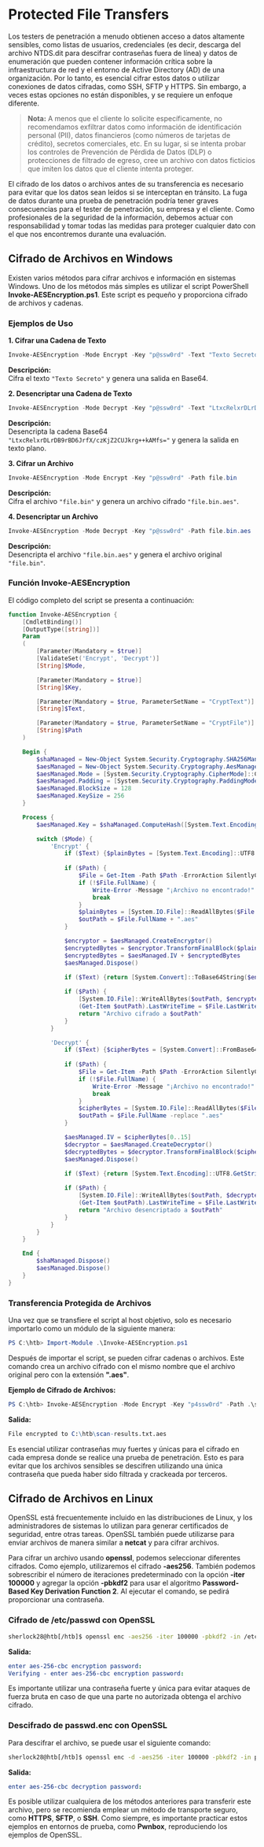 # Protected File Transfers

Los testers de penetración a menudo obtienen acceso a datos altamente sensibles, como listas de usuarios, credenciales (es decir, descarga del archivo NTDS.dit para descifrar contraseñas fuera de línea) y datos de enumeración que pueden contener información crítica sobre la infraestructura de red y el entorno de Active Directory (AD) de una organización. Por lo tanto, es esencial cifrar estos datos o utilizar conexiones de datos cifradas, como SSH, SFTP y HTTPS. Sin embargo, a veces estas opciones no están disponibles, y se requiere un enfoque diferente.

> **Nota:** A menos que el cliente lo solicite específicamente, no recomendamos exfiltrar datos como información de identificación personal (PII), datos financieros (como números de tarjetas de crédito), secretos comerciales, etc. En su lugar, si se intenta probar los controles de Prevención de Pérdida de Datos (DLP) o protecciones de filtrado de egreso, cree un archivo con datos ficticios que imiten los datos que el cliente intenta proteger.

El cifrado de los datos o archivos antes de su transferencia es necesario para evitar que los datos sean leídos si se interceptan en tránsito. La fuga de datos durante una prueba de penetración podría tener graves consecuencias para el tester de penetración, su empresa y el cliente. Como profesionales de la seguridad de la información, debemos actuar con responsabilidad y tomar todas las medidas para proteger cualquier dato con el que nos encontremos durante una evaluación.

## **Cifrado de Archivos en Windows**

Existen varios métodos para cifrar archivos e información en sistemas Windows. Uno de los métodos más simples es utilizar el script PowerShell **Invoke-AESEncryption.ps1**. Este script es pequeño y proporciona cifrado de archivos y cadenas.

### **Ejemplos de Uso**

**1. Cifrar una Cadena de Texto**

```powershell
Invoke-AESEncryption -Mode Encrypt -Key "p@ssw0rd" -Text "Texto Secreto"
```

**Descripción:**\
Cifra el texto `"Texto Secreto"` y genera una salida en Base64.

**2. Desencriptar una Cadena de Texto**

```powershell
Invoke-AESEncryption -Mode Decrypt -Key "p@ssw0rd" -Text "LtxcRelxrDLrDB9rBD6JrfX/czKjZ2CUJkrg++kAMfs="
```

**Descripción:**\
Desencripta la cadena Base64 `"LtxcRelxrDLrDB9rBD6JrfX/czKjZ2CUJkrg++kAMfs="` y genera la salida en texto plano.

**3. Cifrar un Archivo**

```powershell
Invoke-AESEncryption -Mode Encrypt -Key "p@ssw0rd" -Path file.bin
```

**Descripción:**\
Cifra el archivo `"file.bin"` y genera un archivo cifrado `"file.bin.aes"`.

**4. Desencriptar un Archivo**

```powershell
Invoke-AESEncryption -Mode Decrypt -Key "p@ssw0rd" -Path file.bin.aes
```

**Descripción:**\
Desencripta el archivo `"file.bin.aes"` y genera el archivo original `"file.bin"`.

### **Función Invoke-AESEncryption**

El código completo del script se presenta a continuación:

```powershell
function Invoke-AESEncryption {
    [CmdletBinding()]
    [OutputType([string])]
    Param
    (
        [Parameter(Mandatory = $true)]
        [ValidateSet('Encrypt', 'Decrypt')]
        [String]$Mode,

        [Parameter(Mandatory = $true)]
        [String]$Key,

        [Parameter(Mandatory = $true, ParameterSetName = "CryptText")]
        [String]$Text,

        [Parameter(Mandatory = $true, ParameterSetName = "CryptFile")]
        [String]$Path
    )

    Begin {
        $shaManaged = New-Object System.Security.Cryptography.SHA256Managed
        $aesManaged = New-Object System.Security.Cryptography.AesManaged
        $aesManaged.Mode = [System.Security.Cryptography.CipherMode]::CBC
        $aesManaged.Padding = [System.Security.Cryptography.PaddingMode]::Zeros
        $aesManaged.BlockSize = 128
        $aesManaged.KeySize = 256
    }

    Process {
        $aesManaged.Key = $shaManaged.ComputeHash([System.Text.Encoding]::UTF8.GetBytes($Key))

        switch ($Mode) {
            'Encrypt' {
                if ($Text) {$plainBytes = [System.Text.Encoding]::UTF8.GetBytes($Text)}
                
                if ($Path) {
                    $File = Get-Item -Path $Path -ErrorAction SilentlyContinue
                    if (!$File.FullName) {
                        Write-Error -Message "¡Archivo no encontrado!"
                        break
                    }
                    $plainBytes = [System.IO.File]::ReadAllBytes($File.FullName)
                    $outPath = $File.FullName + ".aes"
                }

                $encryptor = $aesManaged.CreateEncryptor()
                $encryptedBytes = $encryptor.TransformFinalBlock($plainBytes, 0, $plainBytes.Length)
                $encryptedBytes = $aesManaged.IV + $encryptedBytes
                $aesManaged.Dispose()

                if ($Text) {return [System.Convert]::ToBase64String($encryptedBytes)}
                
                if ($Path) {
                    [System.IO.File]::WriteAllBytes($outPath, $encryptedBytes)
                    (Get-Item $outPath).LastWriteTime = $File.LastWriteTime
                    return "Archivo cifrado a $outPath"
                }
            }

            'Decrypt' {
                if ($Text) {$cipherBytes = [System.Convert]::FromBase64String($Text)}
                
                if ($Path) {
                    $File = Get-Item -Path $Path -ErrorAction SilentlyContinue
                    if (!$File.FullName) {
                        Write-Error -Message "¡Archivo no encontrado!"
                        break
                    }
                    $cipherBytes = [System.IO.File]::ReadAllBytes($File.FullName)
                    $outPath = $File.FullName -replace ".aes"
                }

                $aesManaged.IV = $cipherBytes[0..15]
                $decryptor = $aesManaged.CreateDecryptor()
                $decryptedBytes = $decryptor.TransformFinalBlock($cipherBytes, 16, $cipherBytes.Length - 16)
                $aesManaged.Dispose()

                if ($Text) {return [System.Text.Encoding]::UTF8.GetString($decryptedBytes).Trim([char]0)}
                
                if ($Path) {
                    [System.IO.File]::WriteAllBytes($outPath, $decryptedBytes)
                    (Get-Item $outPath).LastWriteTime = $File.LastWriteTime
                    return "Archivo desencriptado a $outPath"
                }
            }
        }
    }

    End {
        $shaManaged.Dispose()
        $aesManaged.Dispose()
    }
}
```

### **Transferencia Protegida de Archivos**

Una vez que se transfiere el script al host objetivo, solo es necesario importarlo como un módulo de la siguiente manera:

```powershell
PS C:\htb> Import-Module .\Invoke-AESEncryption.ps1
```

Después de importar el script, se pueden cifrar cadenas o archivos. Este comando crea un archivo cifrado con el mismo nombre que el archivo original pero con la extensión **".aes"**.

**Ejemplo de Cifrado de Archivos:**

```powershell
PS C:\htb> Invoke-AESEncryption -Mode Encrypt -Key "p4ssw0rd" -Path .\scan-results.txt
```

**Salida:**

```mathematica
File encrypted to C:\htb\scan-results.txt.aes
```

Es esencial utilizar contraseñas muy fuertes y únicas para el cifrado en cada empresa donde se realice una prueba de penetración. Esto es para evitar que los archivos sensibles se descifren utilizando una única contraseña que pueda haber sido filtrada y crackeada por terceros.

## Cifrado de Archivos en Linux

OpenSSL está frecuentemente incluido en las distribuciones de Linux, y los administradores de sistemas lo utilizan para generar certificados de seguridad, entre otras tareas. OpenSSL también puede utilizarse para enviar archivos de manera similar a **netcat** y para cifrar archivos.

Para cifrar un archivo usando **openssl**, podemos seleccionar diferentes cifrados. Como ejemplo, utilizaremos el cifrado **-aes256**. También podemos sobrescribir el número de iteraciones predeterminado con la opción **-iter 100000** y agregar la opción **-pbkdf2** para usar el algoritmo **Password-Based Key Derivation Function 2**. Al ejecutar el comando, se pedirá proporcionar una contraseña.

### **Cifrado de /etc/passwd con OpenSSL**

```bash
sherlock28@htb[/htb]$ openssl enc -aes256 -iter 100000 -pbkdf2 -in /etc/passwd -out passwd.enc
```

**Salida:**

```yaml
enter aes-256-cbc encryption password:                                                         
Verifying - enter aes-256-cbc encryption password:
```

Es importante utilizar una contraseña fuerte y única para evitar ataques de fuerza bruta en caso de que una parte no autorizada obtenga el archivo cifrado.

### **Descifrado de passwd.enc con OpenSSL**

Para descifrar el archivo, se puede usar el siguiente comando:

```bash
sherlock28@htb[/htb]$ openssl enc -d -aes256 -iter 100000 -pbkdf2 -in passwd.enc -out passwd
```

**Salida:**

```yaml
enter aes-256-cbc decryption password:
```

Es posible utilizar cualquiera de los métodos anteriores para transferir este archivo, pero se recomienda emplear un método de transporte seguro, como **HTTPS**, **SFTP**, o **SSH**. Como siempre, es importante practicar estos ejemplos en entornos de prueba, como **Pwnbox**, reproduciendo los ejemplos de OpenSSL.
